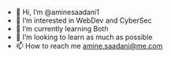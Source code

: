- 👋 Hi, I’m @aminesaadani1
- 👀 I’m interested in WebDev and CyberSec
- 🌱 I’m currently learning Both
- 💞️ I’m looking to learn as much as possible
- 📫 How to reach me amine.saadani@me.com

<!---
aminesaadani1/aminesaadani1 is a ✨ special ✨ repository because its `README.md` (this file) appears on your GitHub profile.
You can click the Preview link to take a look at your changes.
--->
